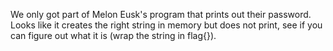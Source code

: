 We only got part of Melon Eusk's program that prints out their password. Looks like it creates the right string in memory but does not print, see if you can figure out what it is (wrap the string in flag{}).


